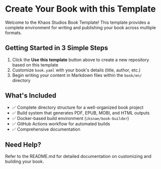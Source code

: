 # Create Your Book with this Template

Welcome to the Khaos Studios Book Template! This template provides a complete environment for writing and publishing your book across multiple formats.

## Getting Started in 3 Simple Steps

1. Click the **Use this template** button above to create a new repository based on this template
2. Customize `book.yaml` with your book's details (title, author, etc.)
3. Begin writing your content in Markdown files within the `book/en/` directory

## What's Included

- ✅ Complete directory structure for a well-organized book project
- ✅ Build system that generates PDF, EPUB, MOBI, and HTML outputs
- ✅ Docker-based build environment (`iksnae/book-builder`)
- ✅ GitHub Actions workflow for automated builds
- ✅ Comprehensive documentation

## Need Help?

Refer to the README.md for detailed documentation on customizing and building your book.
